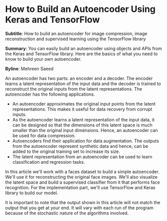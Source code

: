 # How to Build an Autoencoder Using Keras and TensorFlow

**Subtitle**: How to build an autoencoder for image compression, image reconstruction and supervised learning using the TensorFlow library

**Summary**: You can easily build an autoencoder using objects and APIs from the Keras and TensorFlow library. Here are the basics of what you need to know to build your own autoencoder.

**Byline**: Mehreen Saeed 

An autoencoder has two parts: an encoder and a decoder. The encoder learns a latent representation of the input data and the decoder is trained to reconstruct the original inputs from the latent representations. The autoencoder has the following applications.

- An autoencoder approximates the original input points from the latent representations. This makes it useful for data recovery from corrupt inputs. 
- As the autoencoder learns a latent representation of the input data, it can be designed so that the dimensions of this latent space is much smaller than the original input dimensions. Hence, an autoencoder can be used for data compression.
- Autoencoders find their application for data augmentation. The outputs from the autoencoder represent synthetic data and hence, can be added to the original training set to increase its size.
- The latent representation from an autoencoder can be used to learn classification and regression tasks.

In this article we'll work with a faces dataset to build a simple autoencoder. We'll use it for reconstructing the original face images. We'll also visualize the latent space and build a supervised classifier from it that performs face recognition. For the implementation part, we'll use TensorFlow and Keras library to build our model. 

It is important to note that the output shown in this article will not match the output that you get at your end. It will vary with each run of the program because of the stochastic nature of the algorithms involved. 
